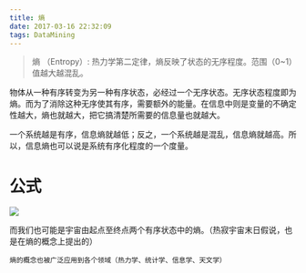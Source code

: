 ```yaml
---
title: 熵
date: 2017-03-16 22:32:09
tags: DataMining
---
```


> 熵 （Entropy）: 热力学第二定律，熵反映了状态的无序程度。范围（0~1）值越大越混乱。

物体从一种有序转变为另一种有序状态，必经过一个无序状态。无序状态程度即为熵。而为了消除这种无序使其有序，需要额外的能量。在信息中则是变量的不确定性越大，熵也就越大，把它搞清楚所需要的信息量也就越大。 

一个系统越是有序，信息熵就越低；反之，一个系统越是混乱，信息熵就越高。所以，信息熵也可以说是系统有序化程度的一个度量。

# 公式

<img src="http://61.91.161.217/chart?cht=tx&chl={H_s={\sum^{n}+_{i=1}p_iI_e}={-\sum^{n}+_{i=1}{p_ilogp_i}" style="border:none;">

而我们也可能是宇宙由起点至终点两个有序状态中的熵。（热寂宇宙末日假说，也是在熵的概念上提出的）

	熵的概念也被广泛应用到各个领域（热力学、统计学、信息学、天文学）